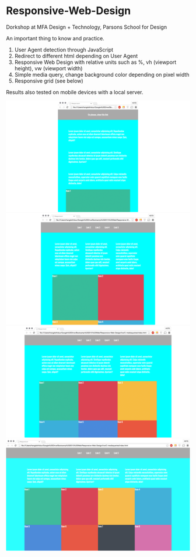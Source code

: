 # Responsive-Web-Design
Dorkshop at MFA Design + Technology, Parsons School for Design

An important thing to know and practice.

1. User Agent detection through JavaScript
2. Redirect to different html depending on User Agent
3. Responsive Web Design with relative units such as %, vh (viewport height), vw (viewport width)
4. Simple media query, change background color depending on pixel width
5. Responsive grid (see below)

Results also tested on mobile devices with a local server.

![1columns](/screenshots/1column.jpg)
![2columns](/screenshots/2columns.jpg)
![3columns](/screenshots/3columns.jpg)
![4columns](/screenshots/4columns.jpg)
